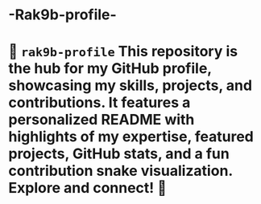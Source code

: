 # -Rak9b-profile-
# 🌟 `rak9b-profile`    This repository is the hub for my GitHub profile, showcasing my skills, projects, and contributions. It features a personalized README with highlights of my expertise, featured projects, GitHub stats, and a fun contribution snake visualization.    Explore and connect! 🚀
